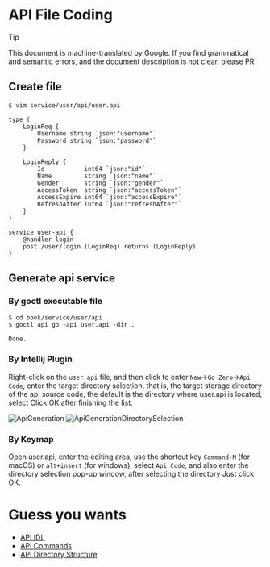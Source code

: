 # API File Coding

> [!TIP]
> This document is machine-translated by Google. If you find grammatical and semantic errors, and the document description is not clear, please [PR](doc-contibute.md)

## Create file
```shell
$ vim service/user/api/user.api  
```
```text
type (
    LoginReq {
        Username string `json:"username"`
        Password string `json:"password"`
    }

    LoginReply {
        Id           int64 `json:"id"`
        Name         string `json:"name"`
        Gender       string `json:"gender"`
        AccessToken  string `json:"accessToken"`
        AccessExpire int64 `json:"accessExpire"`
        RefreshAfter int64 `json:"refreshAfter"`
    }
)

service user-api {
    @handler login
    post /user/login (LoginReq) returns (LoginReply)
}
```
## Generate api service
### By goctl executable file

```shell
$ cd book/service/user/api
$ goctl api go -api user.api -dir . 
```
```text
Done.
```

### By Intellij Plugin

Right-click on the `user.api` file, and then click to enter `New`->`Go Zero`->`Api Code`, enter the target directory selection, that is, the target storage directory of the api source code, the default is the directory where user.api is located, select Click OK after finishing the list.

![ApiGeneration](https://zeromicro.github.io/go-zero-pages/resource/goctl-api.png)
![ApiGenerationDirectorySelection](https://zeromicro.github.io/go-zero-pages/resource/goctl-api-select.png)

### By Keymap

Open user.api, enter the editing area, use the shortcut key `Command+N` (for macOS) or `alt+insert` (for windows), select `Api Code`, and also enter the directory selection pop-up window, after selecting the directory Just click OK.

# Guess you wants
* [API IDL](api-grammar.md)
* [API Commands](goctl-api.md)
* [API Directory Structure](api-dir.md)